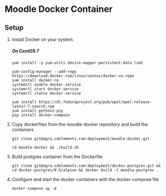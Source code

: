# Moodle Docker Container

## Setup

1. Install Docker on your system.
    ##### On CentOS 7
    ```
    yum install -y yum-utils device-mapper-persistent-data lvm2
    
    yum-config-manager --add-repo https://download.docker.com/linux/centos/docker-ce.repo
    yum install docker-ce
    systemctl enable docker.service
    systemctl start docker.service
    systemctl status docker.service
    
    yum install https://dl.fedoraproject.org/pub/epel/epel-release-latest-7.noarch.rpm
    yum install python2-pip
    pip install docker-compose
    ```

2. Copy dockerfiles from the moodle-docker repository and build the containers
    ```
    git clone git@agra.sdelements.com:deployment/moodle-docker.git
    
    cd moodle-docker && ./build.sh
    ```

3. Build postgres container from the Dockerfile
    ```
    git clone git@agra.sdelements.com:deployment/docker-postgres.git && cd docker-postgres/9.6/alpine && docker build -t moodle-postgres .
    ```

4. Configure and start the docker containers with the docker-compose file
    ```
    docker-compose up -d
    ```
